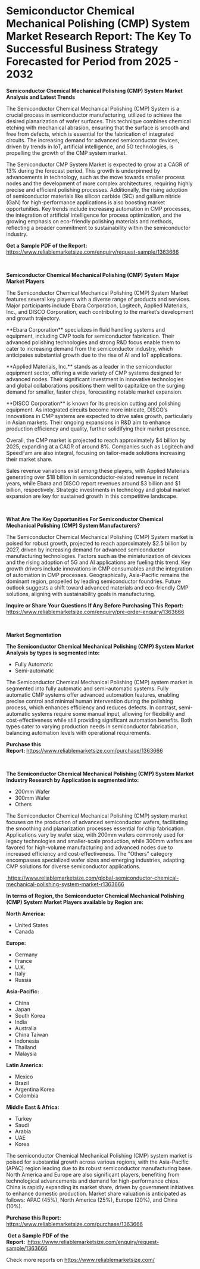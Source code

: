<p><h1>Semiconductor Chemical Mechanical Polishing (CMP) System Market Research Report: The Key To Successful Business Strategy Forecasted for Period from 2025 - 2032</h1></p><p><strong>Semiconductor Chemical Mechanical Polishing (CMP) System Market Analysis and Latest Trends</strong></p>
<p><p>The Semiconductor Chemical Mechanical Polishing (CMP) System is a crucial process in semiconductor manufacturing, utilized to achieve the desired planarization of wafer surfaces. This technique combines chemical etching with mechanical abrasion, ensuring that the surface is smooth and free from defects, which is essential for the fabrication of integrated circuits. The increasing demand for advanced semiconductor devices, driven by trends in IoT, artificial intelligence, and 5G technologies, is propelling the growth of the CMP system market.</p><p>The Semiconductor CMP System Market is expected to grow at a CAGR of 13% during the forecast period. This growth is underpinned by advancements in technology, such as the move towards smaller process nodes and the development of more complex architectures, requiring highly precise and efficient polishing processes. Additionally, the rising adoption of semiconductor materials like silicon carbide (SiC) and gallium nitride (GaN) for high-performance applications is also boosting market opportunities. Key trends include increasing automation in CMP processes, the integration of artificial intelligence for process optimization, and the growing emphasis on eco-friendly polishing materials and methods, reflecting a broader commitment to sustainability within the semiconductor industry.</p></p>
<p><strong>Get a Sample PDF of the Report:&nbsp;</strong> <a href="https://www.reliablemarketsize.com/enquiry/request-sample/1363666?utm_campaign=2744&utm_medium=2&utm_source=Github&utm_content=ia&utm_term=12042025&utm_id=semiconductor-chemical-mechanical-polishing-cmp-system">https://www.reliablemarketsize.com/enquiry/request-sample/1363666</a></p>
<p>&nbsp;</p>
<p><strong>Semiconductor Chemical Mechanical Polishing (CMP) System Major Market Players</strong></p>
<p><p>The Semiconductor Chemical Mechanical Polishing (CMP) System Market features several key players with a diverse range of products and services. Major participants include Ebara Corporation, Logitech, Applied Materials, Inc., and DISCO Corporation, each contributing to the market’s development and growth trajectory.</p><p>**Ebara Corporation** specializes in fluid handling systems and equipment, including CMP tools for semiconductor fabrication. Their advanced polishing technologies and strong R&D focus enable them to cater to increasing demand from the semiconductor industry, which anticipates substantial growth due to the rise of AI and IoT applications.</p><p>**Applied Materials, Inc.** stands as a leader in the semiconductor equipment sector, offering a wide variety of CMP systems designed for advanced nodes. Their significant investment in innovative technologies and global collaborations positions them well to capitalize on the surging demand for smaller, faster chips, forecasting notable market expansion.</p><p>**DISCO Corporation** is known for its precision cutting and polishing equipment. As integrated circuits become more intricate, DISCO’s innovations in CMP systems are expected to drive sales growth, particularly in Asian markets. Their ongoing expansions in R&D aim to enhance production efficiency and quality, further solidifying their market presence.</p><p>Overall, the CMP market is projected to reach approximately $4 billion by 2025, expanding at a CAGR of around 8%. Companies such as Logitech and SpeedFam are also integral, focusing on tailor-made solutions increasing their market share.</p><p>Sales revenue variations exist among these players, with Applied Materials generating over $18 billion in semiconductor-related revenue in recent years, while Ebara and DISCO report revenues around $3 billion and $1 billion, respectively. Strategic investments in technology and global market expansion are key for sustained growth in this competitive landscape.</p></p>
<p>&nbsp;</p>
<p><strong>What Are The Key Opportunities For Semiconductor Chemical Mechanical Polishing (CMP) System Manufacturers?</strong></p>
<p><p>The Semiconductor Chemical Mechanical Polishing (CMP) System market is poised for robust growth, projected to reach approximately $2.5 billion by 2027, driven by increasing demand for advanced semiconductor manufacturing technologies. Factors such as the miniaturization of devices and the rising adoption of 5G and AI applications are fueling this trend. Key growth drivers include innovations in CMP consumables and the integration of automation in CMP processes. Geographically, Asia-Pacific remains the dominant region, propelled by leading semiconductor foundries. Future outlook suggests a shift toward advanced materials and eco-friendly CMP solutions, aligning with sustainability goals in manufacturing.</p></p>
<p><strong>Inquire or Share Your Questions If Any Before Purchasing This Report:</strong> <a href="https://www.reliablemarketsize.com/enquiry/pre-order-enquiry/1363666?utm_campaign=2744&utm_medium=2&utm_source=Github&utm_content=ia&utm_term=12042025&utm_id=semiconductor-chemical-mechanical-polishing-cmp-system">https://www.reliablemarketsize.com/enquiry/pre-order-enquiry/1363666</a></p>
<p>&nbsp;</p>
<p><strong>Market Segmentation</strong></p>
<p><strong>The Semiconductor Chemical Mechanical Polishing (CMP) System Market Analysis by types is segmented into:</strong></p>
<p><ul><li>Fully Automatic</li><li>Semi-automatic</li></ul></p>
<p><p>The Semiconductor Chemical Mechanical Polishing (CMP) system market is segmented into fully automatic and semi-automatic systems. Fully automatic CMP systems offer advanced automation features, enabling precise control and minimal human intervention during the polishing process, which enhances efficiency and reduces defects. In contrast, semi-automatic systems require some manual input, allowing for flexibility and cost-effectiveness while still providing significant automation benefits. Both types cater to varying production needs in semiconductor fabrication, balancing automation levels with operational requirements.</p></p>
<p><strong>Purchase this Report:&nbsp;</strong><a href="https://www.reliablemarketsize.com/purchase/1363666?utm_campaign=2744&utm_medium=2&utm_source=Github&utm_content=ia&utm_term=12042025&utm_id=semiconductor-chemical-mechanical-polishing-cmp-system">https://www.reliablemarketsize.com/purchase/1363666</a></p>
<p>&nbsp;</p>
<p><strong>The Semiconductor Chemical Mechanical Polishing (CMP) System Market Industry Research by Application is segmented into:</strong></p>
<p><ul><li>200mm Wafer</li><li>300mm Wafer</li><li>Others</li></ul></p>
<p><p>The Semiconductor Chemical Mechanical Polishing (CMP) system market focuses on the production of advanced semiconductor wafers, facilitating the smoothing and planarization processes essential for chip fabrication. Applications vary by wafer size, with 200mm wafers commonly used for legacy technologies and smaller-scale production, while 300mm wafers are favored for high-volume manufacturing and advanced nodes due to increased efficiency and cost-effectiveness. The "Others" category encompasses specialized wafer sizes and emerging industries, adapting CMP solutions for diverse semiconductor applications.</p></p>
<p><a href="https://www.reliablemarketsize.com/global-semiconductor-chemical-mechanical-polishing-system-market-r1363666?utm_campaign=2744&utm_medium=2&utm_source=Github&utm_content=ia&utm_term=12042025&utm_id=semiconductor-chemical-mechanical-polishing-cmp-system">&nbsp;https://www.reliablemarketsize.com/global-semiconductor-chemical-mechanical-polishing-system-market-r1363666</a></p>
<p><strong>In terms of Region, the Semiconductor Chemical Mechanical Polishing (CMP) System Market Players available by Region are:</strong></p>
<p>
    <p> <strong> North America: </strong>
        <ul>
            <li>United States</li>
            <li>Canada</li>
        </ul>
        </p> 
    <p> <strong> Europe: </strong>
        <ul>
            <li>Germany</li>
            <li>France</li>
            <li>U.K.</li>
            <li>Italy</li>
            <li>Russia</li>
        </ul>
        </p> 
    <p> <strong> Asia-Pacific: </strong>
        <ul>
            <li>China</li>
            <li>Japan</li>
            <li>South Korea</li>
            <li>India</li>
            <li>Australia</li>
            <li>China Taiwan</li>
            <li>Indonesia</li>
            <li>Thailand</li>
            <li>Malaysia</li>
        </ul>
        </p> 
    <p> <strong> Latin America: </strong>
        <ul>
            <li>Mexico</li>
            <li>Brazil</li>
            <li>Argentina Korea</li>
            <li>Colombia</li>
        </ul>
        </p> 
    <p> <strong> Middle East & Africa: </strong>
        <ul>
            <li>Turkey</li>
            <li>Saudi</li>
            <li>Arabia</li>
            <li>UAE</li>
            <li>Korea</li>
        </ul>
    </p>
    </p>
<p><p>The semiconductor Chemical Mechanical Polishing (CMP) system market is poised for substantial growth across various regions, with the Asia-Pacific (APAC) region leading due to its robust semiconductor manufacturing base. North America and Europe are also significant players, benefiting from technological advancements and demand for high-performance chips. China is rapidly expanding its market share, driven by government initiatives to enhance domestic production. Market share valuation is anticipated as follows: APAC (45%), North America (25%), Europe (20%), and China (10%).</p></p>
<p><strong>Purchase this Report: </strong><a href="https://www.reliablemarketsize.com/purchase/1363666?utm_campaign=2744&utm_medium=2&utm_source=Github&utm_content=ia&utm_term=12042025&utm_id=semiconductor-chemical-mechanical-polishing-cmp-system">https://www.reliablemarketsize.com/purchase/1363666</a></p>
<p>&nbsp;<strong>Get a Sample PDF of the Report:&nbsp;&nbsp;</strong><a href="https://www.reliablemarketsize.com/enquiry/request-sample/1363666?utm_campaign=2744&utm_medium=2&utm_source=Github&utm_content=ia&utm_term=12042025&utm_id=semiconductor-chemical-mechanical-polishing-cmp-system">https://www.reliablemarketsize.com/enquiry/request-sample/1363666</a></p>
<p><strong></strong></p>
<p>Check more reports on <a href="https://www.reliablemarketsize.com/?utm_campaign=2744&utm_medium=2&utm_source=Github&utm_content=ia&utm_term=12042025&utm_id=semiconductor-chemical-mechanical-polishing-cmp-system">https://www.reliablemarketsize.com/</a></p>